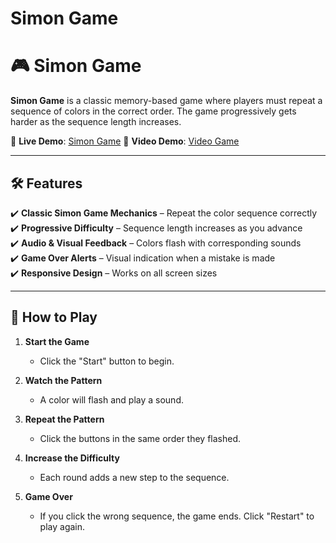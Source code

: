 # Simon Game

# 🎮 Simon Game

**Simon Game** is a classic memory-based game where players must repeat a sequence of colors in the correct order. The game progressively gets harder as the sequence length increases.

🔗 **Live Demo**: [Simon Game](https://suhelkh0.github.io/SimonGame/
)
🔗 **Video Demo**: [Video Game](https://suhelkh0.github.io/SimonGame/
)

---

## 🛠 **Features**
✔️ **Classic Simon Game Mechanics** – Repeat the color sequence correctly  
✔️ **Progressive Difficulty** – Sequence length increases as you advance  
✔️ **Audio & Visual Feedback** – Colors flash with corresponding sounds  
✔️ **Game Over Alerts** – Visual indication when a mistake is made  
✔️ **Responsive Design** – Works on all screen sizes  

---

## 🚀 **How to Play**
1. **Start the Game**  
   - Click the "Start" button to begin.
   
2. **Watch the Pattern**  
   - A color will flash and play a sound.

3. **Repeat the Pattern**  
   - Click the buttons in the same order they flashed.

4. **Increase the Difficulty**  
   - Each round adds a new step to the sequence.

5. **Game Over**  
   - If you click the wrong sequence, the game ends. Click "Restart" to play again.
